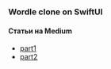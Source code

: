 ### Wordle clone on SwiftUI

#### Статьи на Medium
* [part1](https://medium.com/@vladislavzhukov/swiftui-wordle-1-2-2ad15d13a4b)
* [part2](https://medium.com/@vladislavzhukov/swiftui-wordle-1-2-2ad15d13a4b)
